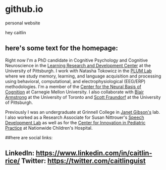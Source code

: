 # github.io
personal website



hey caitlin

## here's some text for the homepage:

Right now I'm a PhD candidate in Cognitive Psychology and Cognitive Neuroscience in the [Learning Research and Development Center](https://www.lrdc.pitt.edu/) at the University of Pittsburgh.  I work with Natasha Tokowicz in the [PLUM Lab](http://plumlab.pitt.edu/) where we study memory, learning, and language acquisition and processing using behavioral, computational, and electrophysiological (EEG/ERP) methodologies. I'm a member of the [Center for the Neural Basis of Cognition](http://www.cnbc.cmu.edu/) at Carnegie Mellon University. I also collaborate with [Blair Armstrong](http://www.blairarmstrong.net/) at the University of Toronto and [Scott Fraundorf](http://www.lrdc.pitt.edu/maplelab/) at the University of Pittsburgh. 

Previously I was an undergraduate at Grinnell College in [Janet Gibson's]() lab. I also worked as a Research Associate for Susan Nittrouer's [Speech Development Lab](http://www.speechdevelopment.org/) as well as for the [Center for Innovation in Pediatric Practice](https://www.nationwidechildrens.org/research/areas-of-research/center-for-innovation-in-pediatric-practice) at Nationwide Children's Hospital.

##here are social links:

LinkedIn: https://www.linkedin.com/in/caitlin-rice/
Twitter: https://twitter.com/caitlinguist
---

